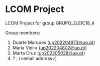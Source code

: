 # LCOM Project

LCOM Project for group GRUPO_2LEIC18_4

Group members:

1. Duarte Marques (up202204973@up.pt)
2. Maria Vieira (up202204802@up.pt)
3. Marta Cruz (up202205028@up.pt)
4. ? ; (&lt;email address&gt;)
